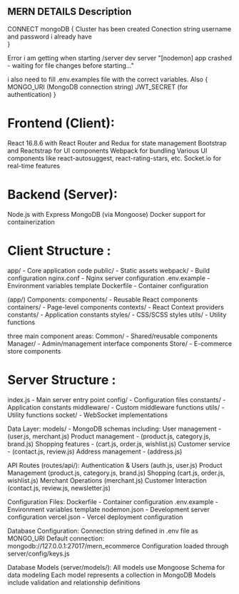  ## MERN DETAILS Description

CONNECT mongoDB {
  Cluster has been created
  Conection string username and password i already have  
}

Error i am getting when starting /server dev server "[nodemon] app crashed - waiting for file changes before starting..."

i also need to fill .env.examples file with the correct variables.
Also {
  MONGO_URI (MongoDB connection string)
  JWT_SECRET (for authentication)
}

# Frontend (Client):
React 16.8.6 with React Router and Redux for state management
Bootstrap and Reactstrap for UI components
Webpack for bundling
Various UI components like react-autosuggest, react-rating-stars, etc.
Socket.io for real-time features

# Backend (Server):
Node.js with Express
MongoDB (via Mongoose)
Docker support for containerization

# Client Structure :
app/ - Core application code
public/ - Static assets
webpack/ - Build configuration
nginx.conf - Nginx server configuration
.env.example - Environment variables template
Dockerfile - Container configuration

(app/) Components:
components/ - Reusable React components
containers/ - Page-level components
contexts/ - React Context providers
constants/ - Application constants
styles/ - CSS/SCSS styles
utils/ - Utility functions

three main component areas:
Common/ - Shared/reusable components
Manager/ - Admin/management interface components
Store/ - E-commerce store components

# Server Structure :
index.js - Main server entry point
config/ - Configuration files
constants/ - Application constants
middleware/ - Custom middleware functions
utils/ - Utility functions
socket/ - WebSocket implementations

Data Layer:
models/ - MongoDB schemas including:
User management - (user.js, merchant.js)
Product management - (product.js, category.js, brand.js)
Shopping features - (cart.js, order.js, wishlist.js)
Customer service - (contact.js, review.js)
Address management - (address.js)

API Routes (routes/api/):
Authentication & Users (auth.js, user.js)
Product Management (product.js, category.js, brand.js)
Shopping (cart.js, order.js, wishlist.js)
Merchant Operations (merchant.js)
Customer Interaction (contact.js, review.js, newsletter.js)

Configuration Files:
Dockerfile - Container configuration
.env.example - Environment variables template
nodemon.json - Development server configuration
vercel.json - Vercel deployment configuration

Database Configuration:
Connection string defined in .env file as MONGO_URI
Default connection: mongodb://127.0.0.1:27017/mern_ecommerce
Configuration loaded through server/config/keys.js

Database Models (server/models/):
All models use Mongoose Schema for data modeling
Each model represents a collection in MongoDB
Models include validation and relationship definitions